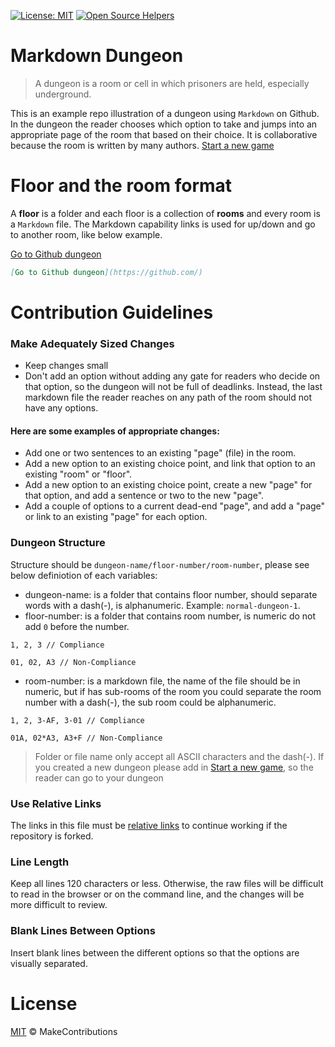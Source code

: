 [![License: MIT](https://img.shields.io/badge/License-MIT-blue.svg)](https://opensource.org/licenses/MIT)
[![Open Source Helpers](https://www.codetriage.com/makecontributions/markdown-dungeon/badges/users.svg)](https://www.codetriage.com/makecontributions/markdown-dungeon)

# Markdown Dungeon

> A dungeon is a room or cell in which prisoners are held, especially underground.

This is an example repo illustration of a dungeon using `Markdown` on Github.
In the dungeon the reader chooses which option to take and jumps into an appropriate page of the room that based on their choice.
It is collaborative because the room is written by many authors. [Start a new game](./start-new-game.md)

# Floor and the room format

A **floor** is a folder and each floor is a collection of **rooms** and every room is a `Markdown` file.
The Markdown capability links is used for up/down and go to another room, like below example.

[Go to Github dungeon](https://github.com/)

```md
[Go to Github dungeon](https://github.com/)
```

# Contribution Guidelines

### Make Adequately Sized Changes

- Keep changes small
- Don't add an option without adding any gate for readers who decide on that option, so the dungeon will not be full of deadlinks. Instead, the last markdown file the reader reaches on any path of the room should not have any options.

#### Here are some examples of appropriate changes:

- Add one or two sentences to an existing "page" (file) in the room.
- Add a new option to an existing choice point, and link that option to an existing "room" or "floor".
- Add a new option to an existing choice point, create a new "page" for that option, and add a sentence or two to the new "page".
- Add a couple of options to a current dead-end "page", and add a "page" or link to an existing "page" for each option.

### Dungeon Structure

Structure should be `dungeon-name/floor-number/room-number`, please see below definiotion of each variables:

- dungeon-name: is a folder that contains floor number, should separate words with a dash(-), is alphanumeric. Example: `normal-dungeon-1`.
- floor-number: is a folder that contains room number, is numeric do not add `0` before the number.

```
1, 2, 3 // Compliance

01, 02, A3 // Non-Compliance
```

- room-number: is a markdown file, the name of the file should be in numeric, but if has sub-rooms of the room you could separate the room number with a dash(-), the sub room could be alphanumeric.

```
1, 2, 3-AF, 3-01 // Compliance

01A, 02*A3, A3+F // Non-Compliance
```

> Folder or file name only accept all ASCII characters and the dash(-).
> If you created a new dungeon please add in [Start a new game](./start-new-game.md), so the reader can go to your dungeon

### Use Relative Links

The links in this file must be [relative links](https://compugoddess.com/relative-vs-absolute-links/) to continue working if the repository is forked.

### Line Length

Keep all lines 120 characters or less. Otherwise, the raw files will be difficult to read in the browser or on the command line, and the changes will be more difficult to review.

### Blank Lines Between Options

Insert blank lines between the different options so that the options are visually separated.

# License

[MIT](./LICENSE) © MakeContributions
